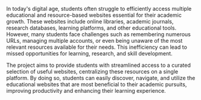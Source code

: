 In today's digital age, students often struggle to efficiently access multiple educational and resource-based websites essential for their academic growth. These websites include online libraries, academic journals, research databases, learning platforms, and other educational tools. However, many students face challenges such as remembering numerous URLs, managing multiple accounts, or even being unaware of the most relevant resources available for their needs. This inefficiency can lead to missed opportunities for learning, research, and skill development.

The project aims to provide students with streamlined access to a curated selection of useful websites, centralizing these resources on a single platform. By doing so, students can easily discover, navigate, and utilize the educational websites that are most beneficial to their academic pursuits, improving productivity and enhancing their learning experience.
